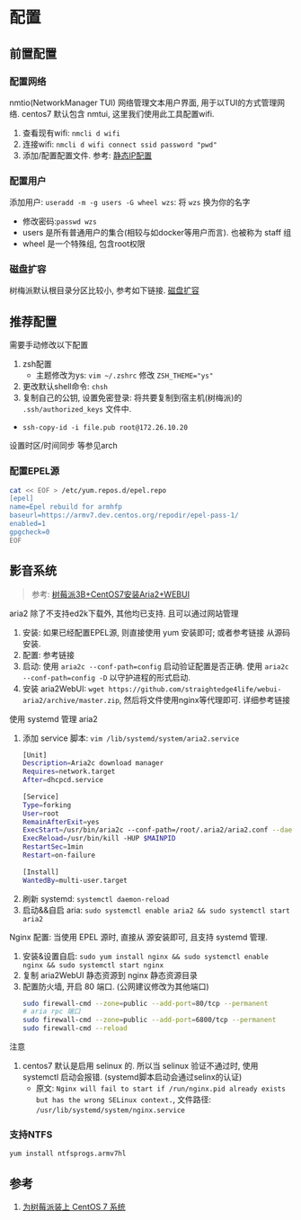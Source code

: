 # 配置

## 前置配置
### 配置网络
nmtio(NetworkManager TUI) 网络管理文本用户界面, 用于以TUI的方式管理网络. centos7 默认包含 nmtui, 这里我们使用此工具配置wifi.
1. 查看现有wifi: `nmcli d wifi`
2. 连接wifi:  `nmcli d wifi connect ssid password "pwd"`
3. 添加/配置配置文件. 参考: [静态IP配置](/soft/static-ip.md)

### 配置用户
添加用户: `useradd -m -g users -G wheel wzs`: 将 `wzs` 换为你的名字
- 修改密码:`passwd wzs`
- users 是所有普通用户的集合(相较与如docker等用户而言). 也被称为 staff 组
- wheel 是一个特殊组, 包含root权限

### 磁盘扩容
树梅派默认根目录分区比较小, 参考如下链接. [磁盘扩容](/develop/disk.md#分区扩容)

## 推荐配置
需要手动修改以下配置
1. zsh配置
    - 主题修改为ys: `vim ~/.zshrc` 修改 `ZSH_THEME="ys"`
2. 更改默认shell命令: `chsh`
3. 复制自己的公钥, 设置免密登录: 将共要复制到宿主机(树梅派)的 `.ssh/authorized_keys` 文件中.
  - `ssh-copy-id -i file.pub root@172.26.10.20`

设置时区/时间同步 等参见arch

### 配置EPEL源

```Bash
cat << EOF > /etc/yum.repos.d/epel.repo
[epel]
name=Epel rebuild for armhfp
baseurl=https://armv7.dev.centos.org/repodir/epel-pass-1/
enabled=1
gpgcheck=0
EOF
```
## 影音系统
> 参考: [树莓派3B+CentOS7安装Aria2+WEBUI](https://www.jianshu.com/p/e8eed46e938e)

aria2 除了不支持ed2k下载外, 其他均已支持. 且可以通过网站管理
1. 安装: 如果已经配置EPEL源, 则直接使用 yum 安装即可; 或者参考链接 从源码安装.
2. 配置: 参考链接
3. 启动: 使用 `aria2c --conf-path=config` 启动验证配置是否正确. 使用 `aria2c --conf-path=config -D` 以守护进程的形式启动.
4. 安装 aria2WebUI: `wget https://github.com/straightedge4life/webui-aria2/archive/master.zip`, 然后将文件使用nginx等代理即可. 详细参考链接

使用 systemd 管理 aria2
1. 添加 service 脚本: `vim /lib/systemd/system/aria2.service`
    ```Bash
    [Unit]
    Description=Aria2c download manager
    Requires=network.target
    After=dhcpcd.service
        
    [Service]
    Type=forking
    User=root
    RemainAfterExit=yes
    ExecStart=/usr/bin/aria2c --conf-path=/root/.aria2/aria2.conf --daemon
    ExecReload=/usr/bin/kill -HUP $MAINPID
    RestartSec=1min
    Restart=on-failure
        
    [Install]
    WantedBy=multi-user.target
    ```
2. 刷新 systemd: `systemctl daemon-reload`
3. 启动&&自启 aria: `sudo systemctl enable aria2 && sudo systemctl start aria2`

Nginx 配置: 当使用 EPEL 源时, 直接从 源安装即可, 且支持 systemd 管理.
1. 安装&设置自启: `sudo yum install nginx && sudo systemctl enable nginx && sudo systemctl start nginx`
2. 复制 aria2WebUI 静态资源到 nginx 静态资源目录
3. 配置防火墙, 开启 80 端口. (公网建议修改为其他端口)
    ```Bash
    sudo firewall-cmd --zone=public --add-port=80/tcp --permanent
    # aria rpc 端口
    sudo firewall-cmd --zone=public --add-port=6800/tcp --permanent
    sudo firewall-cmd --reload
    ```

注意
1. centos7 默认是启用 selinux 的. 所以当 selinux 验证不通过时, 使用 systemctl 启动会报错. (systemd脚本启动会通过selinx的认证)
    - 原文: `Nginx will fail to start if /run/nginx.pid already exists but has the wrong SELinux context.`, 文件路径: `/usr/lib/systemd/system/nginx.service`

### 支持NTFS
`yum install ntfsprogs.armv7hl`

## 参考
1. [为树莓派装上 CentOS 7 系统](https://sspai.com/post/42793)
